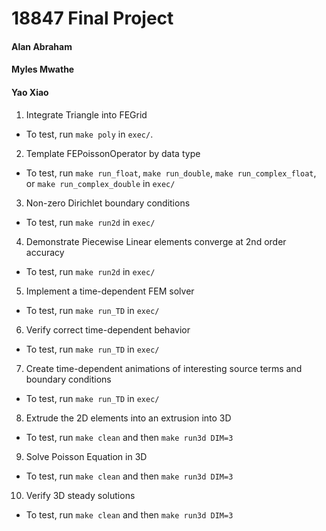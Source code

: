 # 18847 Final Project
 
 #### Alan Abraham
 #### Myles Mwathe
 #### Yao Xiao
 
 
 1. Integrate Triangle into FEGrid
- To test, run `make poly` in `exec/`.

 2. Template FEPoissonOperator by data type
- To test, run `make run_float`, `make run_double`, `make run_complex_float`, or `make run_complex_double` in `exec/`

 3. Non-zero Dirichlet boundary conditions
- To test, run `make run2d` in `exec/`

 4. Demonstrate Piecewise Linear elements converge at 2nd order accuracy
- To test, run `make run2d` in `exec/`
 5. Implement a time-dependent FEM solver
- To test, run `make run_TD` in `exec/`
 6. Verify correct time-dependent behavior
- To test, run `make run_TD` in `exec/`
 7. Create time-dependent animations of interesting source terms and boundary conditions
- To test, run `make run_TD` in `exec/`
 8. Extrude the 2D elements into an extrusion into 3D
- To test, run `make clean` and then `make run3d DIM=3`
 9. Solve Poisson Equation in 3D
- To test, run `make clean` and then `make run3d DIM=3`
 10. Verify 3D steady solutions
- To test, run `make clean` and then `make run3d DIM=3`